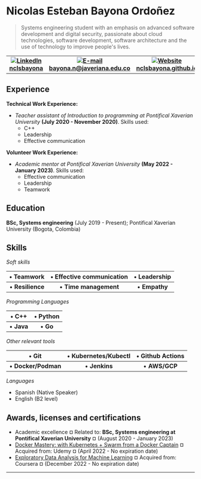 Nicolas Esteban Bayona Ordoñez
============
> Systems engineering student with an emphasis on advanced software development and digital security, passionate about cloud technologies, software development, software architecture and the use of technology to improve people's lives.

|   |   |   |
|:-:|:-:|:-:|
| **[![LinkedIn](https://raw.githubusercontent.com/nclsbayona/MyResume/master/linkedin-logo.png) nclsbayona](https://www.linkedin.com/in/nclsbayona)** | **[![E-mail](https://raw.githubusercontent.com/nclsbayona/MyResume/master/email-logo.png) bayona.n@javeriana.edu.co](mailto:bayona.n@javeriana.edu.co)** | **[![Website](https://raw.githubusercontent.com/nclsbayona/MyResume/master/website-logo.png) nclsbayona.github.io](https://nclsbayona.github.io)** |

Experience
---------
**Technical Work Experience:**
   - _Teacher assistant of Introduction to programming at Pontifical Xaverian University_ **(July 2020 - November 2020)**. Skills used:
     - C++
     - Leadership
     - Effective communication
     
**Volunteer Work Experience:**
  - _Academic mentor at Pontifical Xaverian University_ **(May 2022 - January 2023)**. Skills used:
    - Effective communication
    - Leadership
    - Teamwork

Education
---------
**BSc, Systems engineering** (July 2019 - Present); Pontifical Xaverian University (Bogota, Colombia)

Skills
--------------------------
  
_Soft skills_

| • **Teamwork**  | • **Effective communication** |• **Leadership**|
|:---------------:|:-----------------------------:|:----:|
| • **Resilience** | • **Time management**    |• **Empathy** |

_Programming Languages_

| • **C++**  | • **Python** |
|:----------:|:------------:|
| • **Java** | • **Go**     |

_Other relevant tools_

| • **Git**             | • **Kubernetes/Kubectl** | • **Github Actions** |
|:---------------------:|:--------------------------:|:--------------------:|
| • **Docker/Podman** | • **Jenkins** | • **AWS/GCP**            |

_Languages_

- Spanish (Native Speaker)
- English (B2 level)

Awards, licenses and certifications
----------------------------------------
- Academic excellence ¤ Related to: **BSc, Systems engineering at Pontifical Xaverian University** ¤ (August 2020 - January 2023)
- [Docker Mastery: with Kubernetes + Swarm from a Docker Captain](https://www.udemy.com/certificate/UC-464729cf-7e83-4cda-8990-f3632121d329/) ¤ Acquired from: Udemy ¤ (April 2022 - No expiration date)
- [Exploratory Data Analysis for Machine Learning](https://coursera.org/verify/FVGG93FLQ357) ¤ Acquired from: Coursera ¤ (December 2022 - No expiration date)
------
